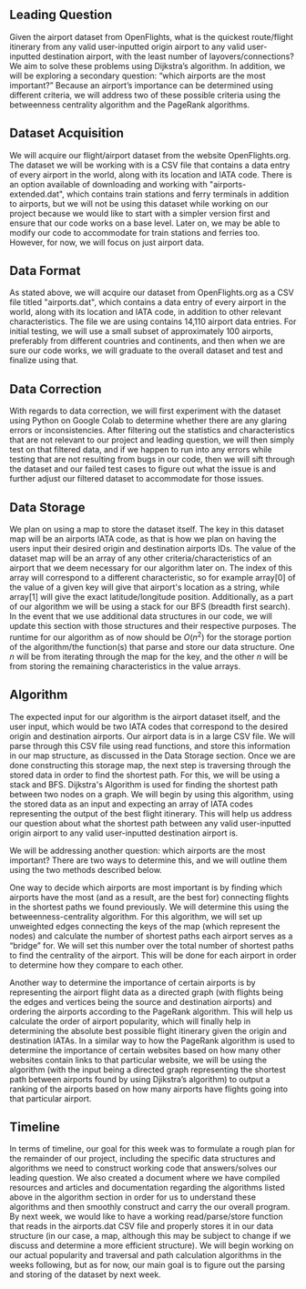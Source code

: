 ## Leading Question
Given the airport dataset from OpenFlights, what is the quickest route/flight itinerary from any valid user-inputted origin airport to any valid user-inputted destination airport, with the least number of layovers/connections? We aim to solve these problems using Dijkstra’s algorithm. In addition, we will be exploring a secondary question: “which airports are the most important?” Because an airport’s importance can be determined using different criteria, we will address two of these possible criteria using the betweenness centrality algorithm and the PageRank algorithms.

## Dataset Acquisition
We will acquire our flight/airport dataset from the website OpenFlights.org. The dataset we will be working with is a CSV file that contains a data entry of every airport in the world, along with its location and IATA code. There is an option available of downloading and working with "airports-extended.dat", which contains train stations and ferry terminals in addition to airports, but we will not be using this dataset while working on our project because we would like to start with a simpler version first and ensure that our code works on a base level. Later on, we may be able to modify our code to accommodate for train stations and ferries too. However, for now, we will focus on just airport data. 

## Data Format
As stated above, we will acquire our dataset from OpenFlights.org as a CSV file titled "airports.dat", which contains a data entry of every airport in the world, along with its location and IATA code, in addition to other relevant characteristics. The file we are using contains 14,110 airport data entries. For initial testing, we will use a small subset of approximately 100 airports, preferably from different countries and continents, and then when we are sure our code works, we will graduate to the overall dataset and test and finalize using that. 

## Data Correction
With regards to data correction, we will first experiment with the dataset using Python on Google Colab to determine whether there are any glaring errors or inconsistencies. After filtering out the statistics and characteristics that are not relevant to our project and leading question, we will then simply test on that filtered data, and if we happen to run into any errors while testing that are not resulting from bugs in our code, then we will sift through the dataset and our failed test cases to figure out what the issue is and further adjust our filtered dataset to accommodate for those issues.

## Data Storage
We plan on using a map to store the dataset itself. The key in this dataset map will be an airports IATA code, as that is how we plan on having the users input their desired origin and destination airports IDs. The value of the dataset map will be an array of any other criteria/characteristics of an airport that we deem necessary for our algorithm later on. The index of this array will correspond to a different characteristic, so for example array[0] of the value of a given key will give that airport's location as a string, while array[1] will give the exact latitude/longitude position. Additionally, as a part of our algorithm we will be using a stack for our BFS (breadth first search). In the event that we use additional data structures in our code, we will update this section with those structures and their respective purposes. The runtime for our algorithm as of now should be $O(n^2)$ for the storage portion of the algorithm/the function(s) that parse and store our data structure. One $n$ will be from iterating through the map for the key, and the other $n$ will be from storing the remaining characteristics in the value arrays.

## Algorithm
The expected input for our algorithm is the airport dataset itself, and the user input, which would be two IATA codes that correspond to the desired origin and destination airports. Our airport data is in a large CSV file. We will parse through this CSV file using read functions, and store this information in our map structure, as discussed in the Data Storage section. Once we are done constructing this storage map, the next step is traversing through the stored data in order to find the shortest path. For this, we will be using a stack and BFS. Dijkstra's Algorithm is used for finding the shortest path between two nodes on a graph. We will begin by using this algorithm, using the stored data as an input and expecting an array of IATA codes representing the output of the best flight itinerary. This will help us address our question about what the shortest path between any valid user-inputted origin airport to any valid user-inputted destination airport is.

We will be addressing another question: which airports are the most important? There are two ways to determine this, and we will outline them using the two methods described below.

One way to decide which airports are most important is by finding which airports have the most (and as a result, are the best for) connecting flights in the shortest paths we found previously. We will determine this using the betweenness-centrality algorithm.  For this algorithm, we will set up unweighted edges connecting the keys of the map (which represent the nodes) and calculate the number of shortest paths each airport serves as a “bridge” for. We will set this number over the total number of shortest paths to find the centrality of the airport. This will be done for each airport in order to determine how they compare to each other.

Another way to determine the importance of certain airports is by representing the airport flight data as a directed graph (with flights being the edges and vertices being the source and destination airports) and ordering the airports according to the PageRank algorithm. This will help us calculate the order of airport popularity, which will finally help in determining the absolute best possible flight itinerary given the origin and destination IATAs. In a similar way to how the PageRank algorithm is used to determine the importance of certain websites based on how many other websites contain links to that particular website, we will be using the algorithm (with the input being a directed graph representing the shortest path between airports found by using Djikstra’s algorithm) to output a ranking of  the airports based on how many airports have flights going into that particular airport.  

## Timeline
In terms of timeline, our goal for this week was to formulate a rough plan for the remainder of our project, including the specific data structures and algorithms we need to construct working code that answers/solves our leading question. We also created a document where we have compiled resources and articles and documentation regarding the algorithms listed above in the algorithm section in order for us to understand these algorithms and then smoothly construct and carry the our overall program. By next week, we would like to have a working read/parse/store function that reads in the airports.dat CSV file and properly stores it in our data structure (in our case, a map, although this may be subject to change if we discuss and determine a more efficient structure). We will begin working on our actual popularity and traversal and path calculation algorithms in the weeks following, but as for now, our main goal is to figure out the parsing and storing of the dataset by next week.
